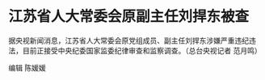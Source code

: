 # 江苏省人大常委会原副主任刘捍东被查

据央视新闻消息，江苏省人大常委会原党组成员、副主任刘捍东涉嫌严重违纪违法，目前正接受中央纪委国家监委纪律审查和监察调查。（总台央视记者 范月鸣）

编辑 陈媛媛

